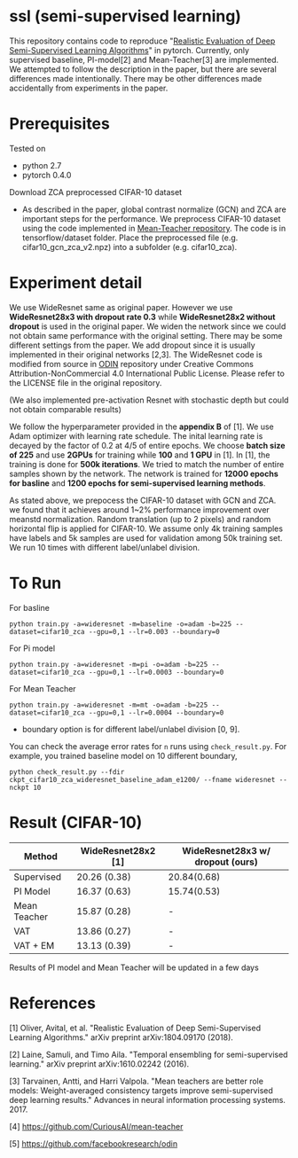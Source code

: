 # ssl (semi-supervised learning)
This repository contains code to reproduce "[Realistic Evaluation of Deep Semi-Supervised Learning Algorithms](https://arxiv.org/abs/1804.09170)" in pytorch. Currently, only supervised baseline, PI-model[2] and Mean-Teacher[3] are implemented. We attempted to follow the description in the paper, but there are several differences made intentionally. There may be other differences made accidentally from experiments in the paper. 

# Prerequisites
Tested on 
* python 2.7
* pytorch 0.4.0

Download ZCA preprocessed CIFAR-10 dataset
* As described in the paper, global contrast normalize (GCN) and ZCA are important steps for the performance. We preprocess CIFAR-10 dataset using the code implemented in [Mean-Teacher repository](https://github.com/CuriousAI/mean-teacher). The code is in tensorflow/dataset folder.
Place the preprocessed file (e.g. cifar10_gcn_zca_v2.npz) into a subfolder (e.g. cifar10_zca).

# Experiment detail
We use WideResnet same as original paper. However we use **WideResnet28x3 with dropout rate 0.3** while **WideResnet28x2 without dropout** is used in the original paper. We widen the network since we could not obtain same performance with the original setting. There may be some different settings from the paper. We add dropout since it is usually implemented in their original networks [2,3]. The WideResnet code is modified from source in [ODIN](https://github.com/facebookresearch/odin) repository under Creative Commons Attribution-NonCommercial 4.0 International Public License. Please refer to the LICENSE file in the original repository. 

(We also implemented pre-activation Resnet with stochastic depth but could not obtain comparable results) 

We follow the hyperparameter provided in the **appendix B** of [1]. We use Adam optimizer with learning rate schedule. The inital learning rate is decayed by the factor of 0.2 at 4/5 of entire epochs. We choose **batch size of 225** and use **2GPUs** for training while **100** and **1 GPU** in [1]. In [1], the training is done for **500k iterations**. We tried to match the number of entire samples shown by the network. The network is trained for **12000 epochs for basline** and **1200 epochs for semi-supervised learning methods**.  

As stated above, we prepocess the CIFAR-10 dataset with GCN and ZCA. we found that it achieves around 1~2% performance improvement over meanstd normalization. Random translation (up to 2 pixels) and random horizontal flip is applied for CIFAR-10. We assume only 4k training samples have labels and 5k samples are used for validation among 50k training set. We run 10 times with different label/unlabel division. 

# To Run
For basline 
    
    python train.py -a=wideresnet -m=baseline -o=adam -b=225 --dataset=cifar10_zca --gpu=0,1 --lr=0.003 --boundary=0

 For Pi model

    python train.py -a=wideresnet -m=pi -o=adam -b=225 --dataset=cifar10_zca --gpu=0,1 --lr=0.0003 --boundary=0
 For Mean Teacher

    python train.py -a=wideresnet -m=mt -o=adam -b=225 --dataset=cifar10_zca --gpu=0,1 --lr=0.0004 --boundary=0
    
* boundary option is for different label/unlabel division [0, 9].
    
You can check the average error rates for `n` runs using `check_result.py`. For example, you trained baseline model on 10 different boundary,

    python check_result.py --fdir ckpt_cifar10_zca_wideresnet_baseline_adam_e1200/ --fname wideresnet --nckpt 10 
    
# Result (CIFAR-10)
|Method       |WideResnet28x2 [1]    |WideResnet28x3 w/ dropout (ours)   |
|-------------|----------------------|-----------------------------------|
|Supervised   |20.26 (0.38)          |20.84(0.68)                        |
|PI Model     |16.37 (0.63)          |15.74(0.53)                        |
|Mean Teacher |15.87 (0.28)          |-                                  |
|VAT          |13.86 (0.27)          |-                                  |
|VAT + EM     |13.13 (0.39)          |-                                  |

Results of PI model and Mean Teacher will be updated in a few days

# References
[1] Oliver, Avital, et al. "Realistic Evaluation of Deep Semi-Supervised Learning Algorithms." arXiv preprint arXiv:1804.09170 (2018).

[2] Laine, Samuli, and Timo Aila. "Temporal ensembling for semi-supervised learning." arXiv preprint arXiv:1610.02242 (2016).

[3] Tarvainen, Antti, and Harri Valpola. "Mean teachers are better role models: Weight-averaged consistency targets improve semi-supervised deep learning results." Advances in neural information processing systems. 2017.

[4] https://github.com/CuriousAI/mean-teacher

[5] https://github.com/facebookresearch/odin
